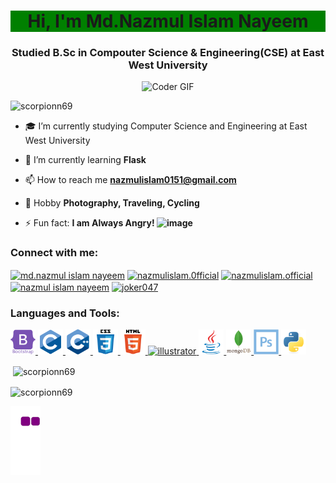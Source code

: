 <h1 align="center" style="background-color:green;" >Hi, I'm Md.Nazmul Islam Nayeem</h1>
<h3 align="center">Studied B.Sc in Compouter Science & Engineering(CSE) at East West University</h3>
<p align="center"><img alt="Coder GIF" height=250 width=350 src="https://miro.medium.com/max/1360/0*7Q3yvSIv_t0ioJ-Z.gif" /></P>
<p align="left"> <img src="https://komarev.com/ghpvc/?username=scorpionn69&label=Profile%20views&color=0e75b6&style=flat" alt="scorpionn69" /> </p>

- 🎓 I’m currently studying Computer Science and Engineering at East West University

- 🌱 I’m currently learning **Flask**

- 📫 How to reach me **nazmulislam0151@gmail.com**

- 🎨 Hobby **Photography, Traveling, Cycling**

- ⚡ Fun fact: **I am Always Angry! ![image](https://user-images.githubusercontent.com/104355950/184478739-5a6cb5a2-be31-460e-9d49-2896db55b9fb.png)**



<h3 align="left">Connect with me:</h3>
<p align="left">
<a href="https://linkedin.com/in/md-nazmul-islam-nayeem-6153521b5" target="blank"><img align="center" src="https://raw.githubusercontent.com/rahuldkjain/github-profile-readme-generator/master/src/images/icons/Social/linked-in-alt.svg" alt="md.nazmul islam nayeem" height="30" width="40" /></a>
<a href="https://fb.com/nazmulislam.0fficial" target="blank"><img align="center" src="https://raw.githubusercontent.com/rahuldkjain/github-profile-readme-generator/master/src/images/icons/Social/facebook.svg" alt="nazmulislam.0fficial" height="30" width="40" /></a>
<a href="https://instagram.com/nazmulislam.official" target="blank"><img align="center" src="https://raw.githubusercontent.com/rahuldkjain/github-profile-readme-generator/master/src/images/icons/Social/instagram.svg" alt="nazmulislam.official" height="30" width="40" /></a>
<a href="https://www.youtube.com/c/nazmul islam nayeem" target="blank"><img align="center" src="https://raw.githubusercontent.com/rahuldkjain/github-profile-readme-generator/master/src/images/icons/Social/youtube.svg" alt="nazmul islam nayeem" height="30" width="40" /></a>
<a href="https://codeforces.com/profile/joker047" target="blank"><img align="center" src="https://raw.githubusercontent.com/rahuldkjain/github-profile-readme-generator/master/src/images/icons/Social/codeforces.svg" alt="joker047" height="30" width="40" /></a>
</p>

<h3 align="left">Languages and Tools:</h3>
<p align="left"> <a href="https://getbootstrap.com" target="_blank" rel="noreferrer"> <img src="https://raw.githubusercontent.com/devicons/devicon/master/icons/bootstrap/bootstrap-plain-wordmark.svg" alt="bootstrap" width="40" height="40"/> </a> <a href="https://www.cprogramming.com/" target="_blank" rel="noreferrer"> <img src="https://raw.githubusercontent.com/devicons/devicon/master/icons/c/c-original.svg" alt="c" width="40" height="40"/> </a> <a href="https://www.w3schools.com/cpp/" target="_blank" rel="noreferrer"> <img src="https://raw.githubusercontent.com/devicons/devicon/master/icons/cplusplus/cplusplus-original.svg" alt="cplusplus" width="40" height="40"/> </a> <a href="https://www.w3schools.com/css/" target="_blank" rel="noreferrer"> <img src="https://raw.githubusercontent.com/devicons/devicon/master/icons/css3/css3-original-wordmark.svg" alt="css3" width="40" height="40"/> </a> <a href="https://www.w3.org/html/" target="_blank" rel="noreferrer"> <img src="https://raw.githubusercontent.com/devicons/devicon/master/icons/html5/html5-original-wordmark.svg" alt="html5" width="40" height="40"/> </a> <a href="https://www.adobe.com/in/products/illustrator.html" target="_blank" rel="noreferrer"> <img src="https://www.vectorlogo.zone/logos/adobe_illustrator/adobe_illustrator-icon.svg" alt="illustrator" width="40" height="40"/> </a> <a href="https://www.java.com" target="_blank" rel="noreferrer"> <img src="https://raw.githubusercontent.com/devicons/devicon/master/icons/java/java-original.svg" alt="java" width="40" height="40"/> </a> <a href="https://www.mongodb.com/" target="_blank" rel="noreferrer"> <img src="https://raw.githubusercontent.com/devicons/devicon/master/icons/mongodb/mongodb-original-wordmark.svg" alt="mongodb" width="40" height="40"/> </a> <a href="https://www.photoshop.com/en" target="_blank" rel="noreferrer"> <img src="https://raw.githubusercontent.com/devicons/devicon/master/icons/photoshop/photoshop-line.svg" alt="photoshop" width="40" height="40"/> </a> <a href="https://www.python.org" target="_blank" rel="noreferrer"> <img src="https://raw.githubusercontent.com/devicons/devicon/master/icons/python/python-original.svg" alt="python" width="40" height="40"/> </a> </p>


<p>&nbsp;<img align="center" src="https://github-readme-stats.vercel.app/api?username=scorpionn69&show_icons=true&locale=en" alt="scorpionn69" /></p>

<p><img align="center" src="https://github-readme-streak-stats.herokuapp.com/?user=scorpionn69&" alt="scorpionn69" /></p>


![snake gif](https://github.com/ScorpionN69/ScorpionN69/blob/output/github-contribution-grid-snake.gif)
